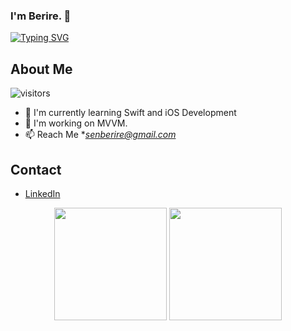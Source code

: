 ### I'm Berire. 👋

<!--
**beriresen/beriresen** is a ✨ _special_ ✨ repository because its `README.md` (this file) appears on your GitHub profile.

Hello, I'm Berire Şen Ayvaz. I have been developing myself in Swift since 2021. I am open to learning and follow new technologies closely. Currently, I am actively developing projects using UIKit, SnapKit, MVVM, Alamofire.
I believe that I have taken one of the important steps in my career with Swift and it is my biggest passion to go further.

- 🔭 I’m currently working on Swift.
- 🌱 I’m currently learning ...
- 👯 I’m looking to collaborate on ...
- 🤔 I’m looking for help with ...
- 💬 Ask me about ...
- 📫 How to reach me: senberire@gmail.com
- 😄 Pronouns: ...
- ⚡ Fun fact: ...
-->
[![Typing SVG](https://readme-typing-svg.herokuapp.com?lines=%22Hello%2C+World!%22;I'm+Berire..;I'm+jr.+iOS+Developer)](https://git.io/typing-svg)

## About Me
![visitors](https://visitor-badge.glitch.me/badge?page_id=beriresen.visitor-badge)

- 🤖 I'm currently learning Swift and iOS Development
- 🌿 I'm working on MVVM.
- 📫 Reach Me **senberire@gmail.com* 


## Contact

- [LinkedIn](https://www.linkedin.com/in/beriresenayvaz/)



<p align="center">
      <img height="180em" src="https://github-readme-stats.vercel.app/api?username=beriresen&theme=chartreuse-dark&show_icons=true&count_private=true)"/>
      <img height="180em" src="https://github-readme-stats-eight-theta.vercel.app/api/top-langs/?username=beriresen&layout=compact&langs_count=8&theme=chartreuse-dark"/>
</p>
